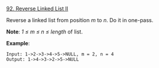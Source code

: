 [92. Reverse Linked List II](https://leetcode.com/problems/reverse-linked-list-ii/)

Reverse a linked list from position *m* to *n*. Do it in one-pass.

**Note**: *1 ≤ m ≤ n ≤ length* of list.

**Example**:
```
Input: 1->2->3->4->5->NULL, m = 2, n = 4
Output: 1->4->3->2->5->NULL
```